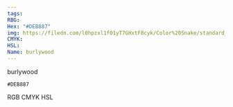 ```yaml
---
tags:
RBG:
Hex: "#DEB887"
img: https://filedn.com/l0hpzxl1f01yT7GHxtF8cyk/Color%20Snake/standard_csv_to_svg/#DEB887.svg
CMYK:
HSL:
Name: burlywood
---
```

burlywood
```palette
#DEB887
```
RGB
CMYK
HSL